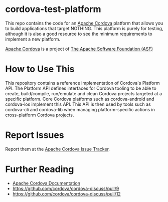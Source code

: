 <!--
#
# Licensed to the Apache Software Foundation (ASF) under one
# or more contributor license agreements.  See the NOTICE file
# distributed with this work for additional information
# regarding copyright ownership.  The ASF licenses this file
# to you under the Apache License, Version 2.0 (the
# "License"); you may not use this file except in compliance
# with the License.  You may obtain a copy of the License at
#
# http://www.apache.org/licenses/LICENSE-2.0
#
# Unless required by applicable law or agreed to in writing,
# software distributed under the License is distributed on an
# "AS IS" BASIS, WITHOUT WARRANTIES OR CONDITIONS OF ANY
#  KIND, either express or implied.  See the License for the
# specific language governing permissions and limitations
# under the License.
#
-->

# cordova-test-platform

This repo contains the code for an [Apache Cordova](http://cordova.apache.org)
platform that allows you to build applications that target NOTHING. This
platform is purely for testing, although it is also a good resource to see the
minimum requirements to implement a new platform.

[Apache Cordova](http://cordova.apache.org) is a project of [The Apache Software Foundation (ASF)](http://apache.org)

# How to Use This

This repository contains a reference implementation of Cordova's Platform API.
The Platform API defines interfaces for Cordova tooling to be able to create,
build/compile, run/emulate and clean Cordova projects targeted at a specific
platform. Core Cordova platforms such as cordova-android and cordova-ios
implement this API. This API is then used by tools such as cordova-cli and
cordova-lib when managing platform-specific actions in cross-platform Cordova
projects.

# Report Issues
Report them at the [Apache Cordova Issue Tracker](https://issues.apache.org/jira/browse/CB).

# Further Reading
- [Apache Cordova Documentation](http://docs.cordova.io)
- https://github.com/cordova/cordova-discuss/pull/9
- https://github.com/cordova/cordova-discuss/pull/12
